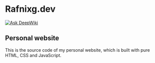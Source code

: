 # Rafnixg.dev
[![Ask DeepWiki](https://deepwiki.com/badge.svg)](https://deepwiki.com/rafnixg/rafnixg.github.io)

## Personal website

This is the source code of my personal website, which is built with pure HTML, CSS and JavaScript.

